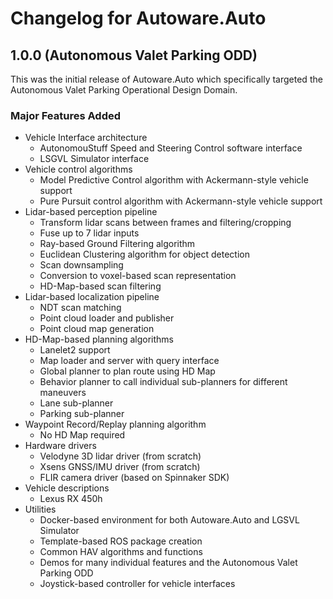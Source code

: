 # Changelog for Autoware.Auto

## 1.0.0 (Autonomous Valet Parking ODD)

This was the initial release of Autoware.Auto which specifically targeted the Autonomous Valet Parking Operational Design Domain.

### Major Features Added

* Vehicle Interface architecture
  * AutonomouStuff Speed and Steering Control software interface
  * LSGVL Simulator interface
* Vehicle control algorithms
  * Model Predictive Control algorithm with Ackermann-style vehicle support
  * Pure Pursuit control algorithm with Ackermann-style vehicle support
* Lidar-based perception pipeline
  * Transform lidar scans between frames and filtering/cropping
  * Fuse up to 7 lidar inputs
  * Ray-based Ground Filtering algorithm
  * Euclidean Clustering algorithm for object detection
  * Scan downsampling
  * Conversion to voxel-based scan representation
  * HD-Map-based scan filtering
* Lidar-based localization pipeline
  * NDT scan matching
  * Point cloud loader and publisher
  * Point cloud map generation
* HD-Map-based planning algorithms
  * Lanelet2 support
  * Map loader and server with query interface
  * Global planner to plan route using HD Map
  * Behavior planner to call individual sub-planners for different maneuvers
  * Lane sub-planner
  * Parking sub-planner
* Waypoint Record/Replay planning algorithm
  * No HD Map required
* Hardware drivers
  * Velodyne 3D lidar driver (from scratch)
  * Xsens GNSS/IMU driver (from scratch)
  * FLIR camera driver (based on Spinnaker SDK)
* Vehicle descriptions
  * Lexus RX 450h
* Utilities
  * Docker-based environment for both Autoware.Auto and LGSVL Simulator
  * Template-based ROS package creation
  * Common HAV algorithms and functions
  * Demos for many individual features and the Autonomous Valet Parking ODD
  * Joystick-based controller for vehicle interfaces
